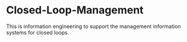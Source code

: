 # Closed-Loop-Management
This is information engineering to support the management information systems for closed loops. 
